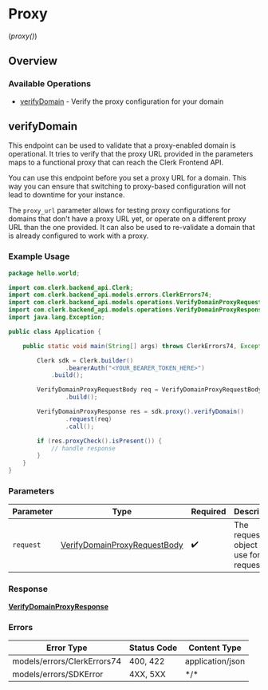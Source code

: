 # Proxy
(*proxy()*)

## Overview

### Available Operations

* [verifyDomain](#verifydomain) - Verify the proxy configuration for your domain

## verifyDomain

This endpoint can be used to validate that a proxy-enabled domain is operational.
It tries to verify that the proxy URL provided in the parameters maps to a functional proxy that can reach the Clerk Frontend API.

You can use this endpoint before you set a proxy URL for a domain. This way you can ensure that switching to proxy-based
configuration will not lead to downtime for your instance.

The `proxy_url` parameter allows for testing proxy configurations for domains that don't have a proxy URL yet, or operate on
a different proxy URL than the one provided. It can also be used to re-validate a domain that is already configured to work with a proxy.

### Example Usage

```java
package hello.world;

import com.clerk.backend_api.Clerk;
import com.clerk.backend_api.models.errors.ClerkErrors74;
import com.clerk.backend_api.models.operations.VerifyDomainProxyRequestBody;
import com.clerk.backend_api.models.operations.VerifyDomainProxyResponse;
import java.lang.Exception;

public class Application {

    public static void main(String[] args) throws ClerkErrors74, Exception {

        Clerk sdk = Clerk.builder()
                .bearerAuth("<YOUR_BEARER_TOKEN_HERE>")
            .build();

        VerifyDomainProxyRequestBody req = VerifyDomainProxyRequestBody.builder()
                .build();

        VerifyDomainProxyResponse res = sdk.proxy().verifyDomain()
                .request(req)
                .call();

        if (res.proxyCheck().isPresent()) {
            // handle response
        }
    }
}
```

### Parameters

| Parameter                                                                               | Type                                                                                    | Required                                                                                | Description                                                                             |
| --------------------------------------------------------------------------------------- | --------------------------------------------------------------------------------------- | --------------------------------------------------------------------------------------- | --------------------------------------------------------------------------------------- |
| `request`                                                                               | [VerifyDomainProxyRequestBody](../../models/operations/VerifyDomainProxyRequestBody.md) | :heavy_check_mark:                                                                      | The request object to use for the request.                                              |

### Response

**[VerifyDomainProxyResponse](../../models/operations/VerifyDomainProxyResponse.md)**

### Errors

| Error Type                  | Status Code                 | Content Type                |
| --------------------------- | --------------------------- | --------------------------- |
| models/errors/ClerkErrors74 | 400, 422                    | application/json            |
| models/errors/SDKError      | 4XX, 5XX                    | \*/\*                       |
